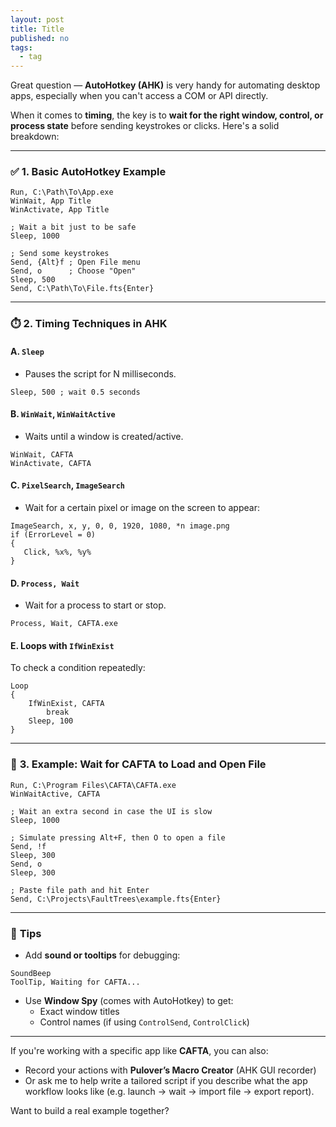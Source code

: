 ```yaml
---
layout: post
title: Title
published: no
tags:
  - tag
---
```

Great question — **AutoHotkey (AHK)** is very handy for automating desktop apps, especially when you can't access a COM or API directly.

When it comes to **timing**, the key is to **wait for the right window, control, or process state** before sending keystrokes or clicks. Here's a solid breakdown:

---

### ✅ **1. Basic AutoHotkey Example**

```ahk
Run, C:\Path\To\App.exe
WinWait, App Title
WinActivate, App Title

; Wait a bit just to be safe
Sleep, 1000

; Send some keystrokes
Send, {Alt}f ; Open File menu
Send, o      ; Choose "Open"
Sleep, 500
Send, C:\Path\To\File.fts{Enter}
```

---

### ⏱️ **2. Timing Techniques in AHK**

#### **A. `Sleep`**
- Pauses the script for N milliseconds.
```ahk
Sleep, 500 ; wait 0.5 seconds
```

#### **B. `WinWait`, `WinWaitActive`**
- Waits until a window is created/active.
```ahk
WinWait, CAFTA
WinActivate, CAFTA
```

#### **C. `PixelSearch`, `ImageSearch`**
- Wait for a certain pixel or image on the screen to appear:
```ahk
ImageSearch, x, y, 0, 0, 1920, 1080, *n image.png
if (ErrorLevel = 0)
{
   Click, %x%, %y%
}
```

#### **D. `Process, Wait`**
- Wait for a process to start or stop.
```ahk
Process, Wait, CAFTA.exe
```

#### **E. Loops with `IfWinExist`**
To check a condition repeatedly:
```ahk
Loop
{
    IfWinExist, CAFTA
        break
    Sleep, 100
}
```

---

### 🔄 **3. Example: Wait for CAFTA to Load and Open File**

```ahk
Run, C:\Program Files\CAFTA\CAFTA.exe
WinWaitActive, CAFTA

; Wait an extra second in case the UI is slow
Sleep, 1000

; Simulate pressing Alt+F, then O to open a file
Send, !f
Sleep, 300
Send, o
Sleep, 300

; Paste file path and hit Enter
Send, C:\Projects\FaultTrees\example.fts{Enter}
```

---

### 📌 **Tips**
- Add **sound or tooltips** for debugging:
```ahk
SoundBeep
ToolTip, Waiting for CAFTA...
```

- Use **Window Spy** (comes with AutoHotkey) to get:
  - Exact window titles
  - Control names (if using `ControlSend`, `ControlClick`)

---

If you're working with a specific app like **CAFTA**, you can also:
- Record your actions with **Pulover’s Macro Creator** (AHK GUI recorder)
- Or ask me to help write a tailored script if you describe what the app workflow looks like (e.g. launch → wait → import file → export report).

Want to build a real example together?